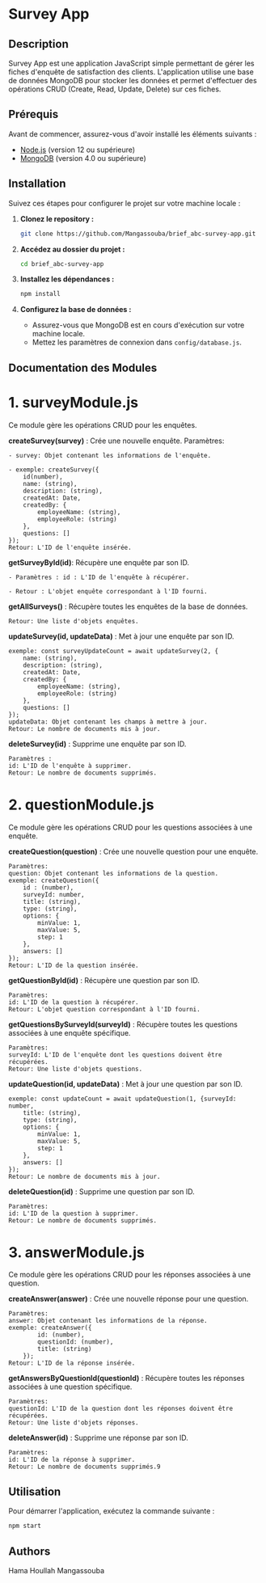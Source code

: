 # Survey App

## Description

Survey App est une application JavaScript simple permettant de gérer les fiches d'enquête de satisfaction des clients. L'application utilise une base de données MongoDB pour stocker les données et permet d'effectuer des opérations CRUD (Create, Read, Update, Delete) sur ces fiches.

## Prérequis

Avant de commencer, assurez-vous d'avoir installé les éléments suivants :

- [Node.js](https://nodejs.org/) (version 12 ou supérieure)
- [MongoDB](https://www.mongodb.com/try/download/community) (version 4.0 ou supérieure)

## Installation

Suivez ces étapes pour configurer le projet sur votre machine locale :

1. **Clonez le repository :**

    ```bash
    git clone https://github.com/Mangassouba/brief_abc-survey-app.git
    ```

2. **Accédez au dossier du projet :**

    ```bash
    cd brief_abc-survey-app
    ```

3. **Installez les dépendances :**

    ```bash
    npm install
    ```

4. **Configurez la base de données :**

    - Assurez-vous que MongoDB est en cours d'exécution sur votre machine locale.
    - Mettez les paramètres de connexion dans `config/database.js`.

## Documentation des Modules

# 1. surveyModule.js
Ce module gère les opérations CRUD pour les enquêtes.

 **createSurvey(survey)** : Crée une nouvelle enquête.
    Paramètres:
    
    - survey: Objet contenant les informations de l'enquête.

    - exemple: createSurvey({
        id(number),
        name: (string),
        description: (string),
        createdAt: Date,
        createdBy: {
            employeeName: (string),
            employeeRole: (string)
        },
        questions: []
    });
    Retour: L'ID de l'enquête insérée.

 **getSurveyById(id)**: Récupère une enquête par son ID.

    - Paramètres : id : L'ID de l'enquête à récupérer.

    - Retour : L'objet enquête correspondant à l'ID fourni.

 **getAllSurveys()** : Récupère toutes les enquêtes de la base de données.

    Retour: Une liste d'objets enquêtes.

 **updateSurvey(id, updateData)** : Met à jour une enquête par son ID.

    exemple: const surveyUpdateCount = await updateSurvey(2, {
        name: (string),
        description: (string),
        createdAt: Date,
        createdBy: {
            employeeName: (string),
            employeeRole: (string)
        },
        questions: []
    });
    updateData: Objet contenant les champs à mettre à jour.
    Retour: Le nombre de documents mis à jour.
 **deleteSurvey(id)** : Supprime une enquête par son ID.

    Paramètres :
    id: L'ID de l'enquête à supprimer.
    Retour: Le nombre de documents supprimés.

# 2. questionModule.js
Ce module gère les opérations CRUD pour les questions associées à une enquête.

 **createQuestion(question)** : Crée une nouvelle question pour une enquête. 

    Paramètres:
    question: Objet contenant les informations de la question.
    exemple: createQuestion({
        id : (number),
        surveyId: number,
        title: (string),
        type: (string),
        options: {
            minValue: 1,
            maxValue: 5,
            step: 1
        },
        answers: []
    });
    Retour: L'ID de la question insérée.
 **getQuestionById(id)** : Récupère une question par son ID.

    Paramètres:
    id: L'ID de la question à récupérer.
    Retour: L'objet question correspondant à l'ID fourni.
 **getQuestionsBySurveyId(surveyId)** : Récupère toutes les questions associées à une enquête spécifique.

    Paramètres: 
    surveyId: L'ID de l'enquête dont les questions doivent être récupérées.
    Retour: Une liste d'objets questions.
 **updateQuestion(id, updateData)** : Met à jour une question par son ID.

    exemple: const updateCount = await updateQuestion(1, {surveyId: number,
        title: (string),
        type: (string),
        options: {
            minValue: 1,
            maxValue: 5,
            step: 1
        },
        answers: []
    });
    Retour: Le nombre de documents mis à jour.
 **deleteQuestion(id)** : Supprime une question par son ID.

    Paramètres:
    id: L'ID de la question à supprimer.
    Retour: Le nombre de documents supprimés.

# 3. answerModule.js
Ce module gère les opérations CRUD pour les réponses associées à une question.

 **createAnswer(answer)** : Crée une nouvelle réponse pour une question.

    Paramètres:
    answer: Objet contenant les informations de la réponse.
    exemple: createAnswer({
            id: (number),
            questionId: (number),
            title: (string)
        });
    Retour: L'ID de la réponse insérée.
 **getAnswersByQuestionId(questionId)** : Récupère toutes les réponses associées à une question spécifique.

    Paramètres:
    questionId: L'ID de la question dont les réponses doivent être récupérées.
    Retour: Une liste d'objets réponses.
 **deleteAnswer(id)** : Supprime une réponse par son ID.

    Paramètres:
    id: L'ID de la réponse à supprimer.
    Retour: Le nombre de documents supprimés.9

 ## Utilisation

Pour démarrer l'application, exécutez la commande suivante :

```bash
npm start
```

## Authors

Hama Houllah Mangassouba
